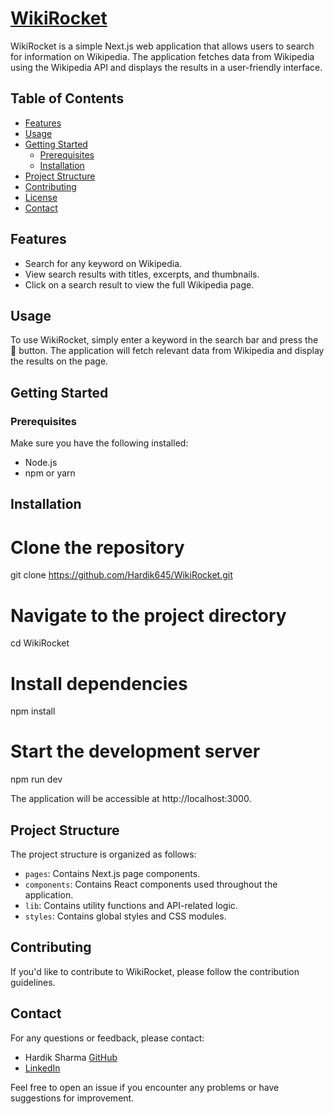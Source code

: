 # [WikiRocket](https://tranquil-fudge-541922.netlify.app/)

WikiRocket is a simple Next.js web application that allows users to search for information on Wikipedia. The application fetches data from Wikipedia using the Wikipedia API and displays the results in a user-friendly interface.

## Table of Contents

- [Features](#features)
- [Usage](#usage)
- [Getting Started](#getting-started)
  - [Prerequisites](#prerequisites)
  - [Installation](#installation)
- [Project Structure](#project-structure)
- [Contributing](#contributing)
- [License](#license)
- [Contact](#contact)

## Features

- Search for any keyword on Wikipedia.
- View search results with titles, excerpts, and thumbnails.
- Click on a search result to view the full Wikipedia page.

## Usage

To use WikiRocket, simply enter a keyword in the search bar and press the 🚀 button. The application will fetch relevant data from Wikipedia and display the results on the page.

## Getting Started

### Prerequisites

Make sure you have the following installed:

- Node.js
- npm or yarn

## Installation

# Clone the repository
git clone https://github.com/Hardik645/WikiRocket.git

# Navigate to the project directory
cd WikiRocket

# Install dependencies
npm install

# Start the development server
npm run dev

The application will be accessible at http://localhost:3000.

## Project Structure

The project structure is organized as follows:

- `pages`: Contains Next.js page components.
- `components`: Contains React components used throughout the application.
- `lib`: Contains utility functions and API-related logic.
- `styles`: Contains global styles and CSS modules.

## Contributing

If you'd like to contribute to WikiRocket, please follow the contribution guidelines.


## Contact

For any questions or feedback, please contact:

- Hardik Sharma [GitHub](https://github.com/Hardik645)
- [LinkedIn](https://www.linkedin.com/in/athera/)

Feel free to open an issue if you encounter any problems or have suggestions for improvement.
